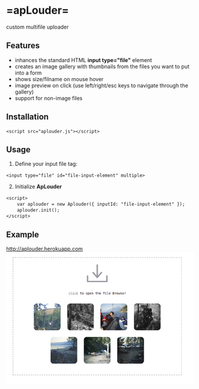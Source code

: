 # =apLouder=
custom multifile uploader

## Features
 * inhances the standard HTML **input type="file"** element
 * creates an image gallery with thumbnails from the files you want to put into a form
 * shows size/filname on mouse hover
 * image preview on click (use left/right/esc keys to navigate through the gallery)
 * support for non-image files
 
 
## Installation
```
<script src="aplouder.js"></script>
```
 
## Usage
1. Define your input file tag:
```
<input type="file" id="file-input-element" multiple>
```
2. Initialize **ApLouder**
```
<script>
    var aplouder = new Aplouder({ inputId: "file-input-element" });
    aplouder.init();
</script>
```
## Example
http://aplouder.herokuapp.com
![alt tag](screenshot2.png?raw=true "apLouder")
